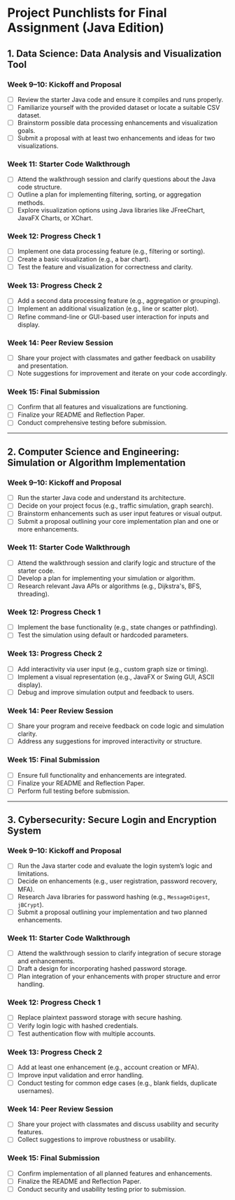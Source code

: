 # Project Punchlists for Final Assignment (Java Edition)

## 1. Data Science: Data Analysis and Visualization Tool

### Week 9–10: Kickoff and Proposal
- [ ] Review the starter Java code and ensure it compiles and runs properly.
- [ ] Familiarize yourself with the provided dataset or locate a suitable CSV dataset.
- [ ] Brainstorm possible data processing enhancements and visualization goals.
- [ ] Submit a proposal with at least two enhancements and ideas for two visualizations.

### Week 11: Starter Code Walkthrough
- [ ] Attend the walkthrough session and clarify questions about the Java code structure.
- [ ] Outline a plan for implementing filtering, sorting, or aggregation methods.
- [ ] Explore visualization options using Java libraries like JFreeChart, JavaFX Charts, or XChart.

### Week 12: Progress Check 1
- [ ] Implement one data processing feature (e.g., filtering or sorting).
- [ ] Create a basic visualization (e.g., a bar chart).
- [ ] Test the feature and visualization for correctness and clarity.

### Week 13: Progress Check 2
- [ ] Add a second data processing feature (e.g., aggregation or grouping).
- [ ] Implement an additional visualization (e.g., line or scatter plot).
- [ ] Refine command-line or GUI-based user interaction for inputs and display.

### Week 14: Peer Review Session
- [ ] Share your project with classmates and gather feedback on usability and presentation.
- [ ] Note suggestions for improvement and iterate on your code accordingly.

### Week 15: Final Submission
- [ ] Confirm that all features and visualizations are functioning.
- [ ] Finalize your README and Reflection Paper.
- [ ] Conduct comprehensive testing before submission.

---

## 2. Computer Science and Engineering: Simulation or Algorithm Implementation

### Week 9–10: Kickoff and Proposal
- [ ] Run the starter Java code and understand its architecture.
- [ ] Decide on your project focus (e.g., traffic simulation, graph search).
- [ ] Brainstorm enhancements such as user input features or visual output.
- [ ] Submit a proposal outlining your core implementation plan and one or more enhancements.

### Week 11: Starter Code Walkthrough
- [ ] Attend the walkthrough session and clarify logic and structure of the starter code.
- [ ] Develop a plan for implementing your simulation or algorithm.
- [ ] Research relevant Java APIs or algorithms (e.g., Dijkstra's, BFS, threading).

### Week 12: Progress Check 1
- [ ] Implement the base functionality (e.g., state changes or pathfinding).
- [ ] Test the simulation using default or hardcoded parameters.

### Week 13: Progress Check 2
- [ ] Add interactivity via user input (e.g., custom graph size or timing).
- [ ] Implement a visual representation (e.g., JavaFX or Swing GUI, ASCII display).
- [ ] Debug and improve simulation output and feedback to users.

### Week 14: Peer Review Session
- [ ] Share your program and receive feedback on code logic and simulation clarity.
- [ ] Address any suggestions for improved interactivity or structure.

### Week 15: Final Submission
- [ ] Ensure full functionality and enhancements are integrated.
- [ ] Finalize your README and Reflection Paper.
- [ ] Perform full testing before submission.

---

## 3. Cybersecurity: Secure Login and Encryption System

### Week 9–10: Kickoff and Proposal
- [ ] Run the Java starter code and evaluate the login system’s logic and limitations.
- [ ] Decide on enhancements (e.g., user registration, password recovery, MFA).
- [ ] Research Java libraries for password hashing (e.g., `MessageDigest`, `jBCrypt`).
- [ ] Submit a proposal outlining your implementation and two planned enhancements.

### Week 11: Starter Code Walkthrough
- [ ] Attend the walkthrough session to clarify integration of secure storage and enhancements.
- [ ] Draft a design for incorporating hashed password storage.
- [ ] Plan integration of your enhancements with proper structure and error handling.

### Week 12: Progress Check 1
- [ ] Replace plaintext password storage with secure hashing.
- [ ] Verify login logic with hashed credentials.
- [ ] Test authentication flow with multiple accounts.

### Week 13: Progress Check 2
- [ ] Add at least one enhancement (e.g., account creation or MFA).
- [ ] Improve input validation and error handling.
- [ ] Conduct testing for common edge cases (e.g., blank fields, duplicate usernames).

### Week 14: Peer Review Session
- [ ] Share your project with classmates and discuss usability and security features.
- [ ] Collect suggestions to improve robustness or usability.

### Week 15: Final Submission
- [ ] Confirm implementation of all planned features and enhancements.
- [ ] Finalize the README and Reflection Paper.
- [ ] Conduct security and usability testing prior to submission.
